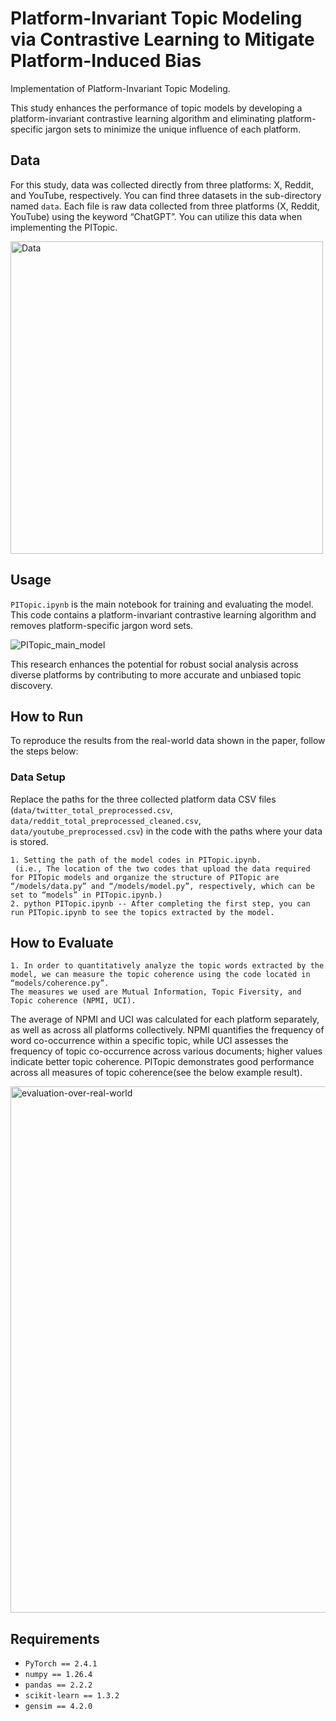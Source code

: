 # Platform-Invariant Topic Modeling via Contrastive Learning to Mitigate Platform-Induced Bias


Implementation of Platform-Invariant Topic Modeling. 

This study enhances the performance of topic models by developing a platform-invariant contrastive learning algorithm and eliminating platform-specific jargon sets to minimize the unique influence of each platform.

## Data

For this study, data was collected directly from three platforms: X, Reddit, and YouTube, respectively. You can find three datasets in the sub-directory named `data`. Each file is raw data collected from three platforms (X, Reddit, YouTube) using the keyword “ChatGPT”. You can utilize this data when implementing the PITopic.

<img src="https://github.com/user-attachments/assets/fb061bce-9e87-4193-be6e-8802719c2b91" alt="Data" width="500"/>


## Usage

`PITopic.ipynb` is the main notebook for training and evaluating the model. This code contains a platform-invariant contrastive learning algorithm and removes platform-specific jargon word sets.

![PITopic_main_model](https://github.com/user-attachments/assets/07b31cfe-39c8-40b3-8fc4-eac67844cbc0)


This research enhances the potential for robust social analysis across diverse platforms by contributing to more accurate and unbiased topic discovery.
## How to Run

To reproduce the results from the real-world data shown in the paper, follow the steps below:

### Data Setup
Replace the paths for the three collected platform data CSV files (`data/twitter_total_preprocessed.csv`, `data/reddit_total_preprocessed_cleaned.csv`, `data/youtube_preprocessed.csv`) in the code with the paths where your data is stored.

    1. Setting the path of the model codes in PITopic.ipynb.
     (i.e., The location of the two codes that upload the data required for PITopic models and organize the structure of PITopic are “/models/data.py” and “/models/model.py”, respectively, which can be set to “models” in PITopic.ipynb.)
    2. python PITopic.ipynb -- After completing the first step, you can run PITopic.ipynb to see the topics extracted by the model. 


## How to Evaluate

    1. In order to quantitatively analyze the topic words extracted by the model, we can measure the topic coherence using the code located in “models/coherence.py”. 
    The measures we used are Mutual Information, Topic Fiversity, and Topic coherence (NPMI, UCI). 

The average of NPMI and UCI was calculated for each platform separately, as well as across all platforms collectively. NPMI quantifies the frequency of word co-occurrence within a specific topic, while UCI assesses the frequency of topic co-occurrence across various documents; higher values indicate better topic coherence.
PITopic demonstrates good performance across all measures of topic coherence(see the below example result).

<img width="842" alt="evaluation-over-real-world" src="https://github.com/user-attachments/assets/14b0eb92-115b-4919-a38b-dd3c15b17191">


## Requirements

- `PyTorch == 2.4.1`
- `numpy == 1.26.4`
- `pandas == 2.2.2`
- `scikit-learn == 1.3.2`
- `gensim == 4.2.0`
